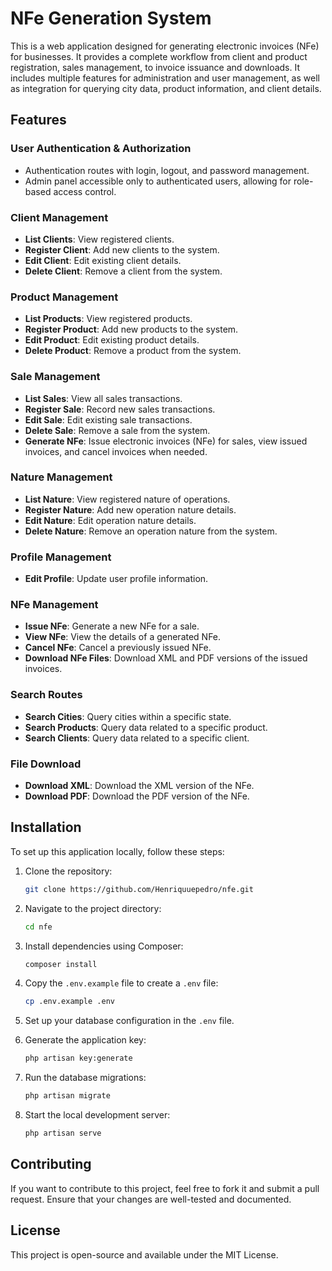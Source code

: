 # NFe Generation System

This is a web application designed for generating electronic invoices (NFe) for businesses. It provides a complete workflow from client and product registration, sales management, to invoice issuance and downloads. It includes multiple features for administration and user management, as well as integration for querying city data, product information, and client details.

## Features

### User Authentication & Authorization
- Authentication routes with login, logout, and password management.
- Admin panel accessible only to authenticated users, allowing for role-based access control.

### Client Management
- **List Clients**: View registered clients.
- **Register Client**: Add new clients to the system.
- **Edit Client**: Edit existing client details.
- **Delete Client**: Remove a client from the system.

### Product Management
- **List Products**: View registered products.
- **Register Product**: Add new products to the system.
- **Edit Product**: Edit existing product details.
- **Delete Product**: Remove a product from the system.

### Sale Management
- **List Sales**: View all sales transactions.
- **Register Sale**: Record new sales transactions.
- **Edit Sale**: Edit existing sale transactions.
- **Delete Sale**: Remove a sale from the system.
- **Generate NFe**: Issue electronic invoices (NFe) for sales, view issued invoices, and cancel invoices when needed.

### Nature Management
- **List Nature**: View registered nature of operations.
- **Register Nature**: Add new operation nature details.
- **Edit Nature**: Edit operation nature details.
- **Delete Nature**: Remove an operation nature from the system.

### Profile Management
- **Edit Profile**: Update user profile information.

### NFe Management
- **Issue NFe**: Generate a new NFe for a sale.
- **View NFe**: View the details of a generated NFe.
- **Cancel NFe**: Cancel a previously issued NFe.
- **Download NFe Files**: Download XML and PDF versions of the issued invoices.

### Search Routes
- **Search Cities**: Query cities within a specific state.
- **Search Products**: Query data related to a specific product.
- **Search Clients**: Query data related to a specific client.

### File Download
- **Download XML**: Download the XML version of the NFe.
- **Download PDF**: Download the PDF version of the NFe.

## Installation

To set up this application locally, follow these steps:

1. Clone the repository:
    ```bash
    git clone https://github.com/Henriquuepedro/nfe.git
    ```

2. Navigate to the project directory:
    ```bash
    cd nfe
    ```

3. Install dependencies using Composer:
    ```bash
    composer install
    ```

4. Copy the `.env.example` file to create a `.env` file:
    ```bash
    cp .env.example .env
    ```

5. Set up your database configuration in the `.env` file.

6. Generate the application key:
    ```bash
    php artisan key:generate
    ```

7. Run the database migrations:
    ```bash
    php artisan migrate
    ```

8. Start the local development server:
    ```bash
    php artisan serve
    ```

## Contributing

If you want to contribute to this project, feel free to fork it and submit a pull request. Ensure that your changes are well-tested and documented.

## License

This project is open-source and available under the MIT License.
